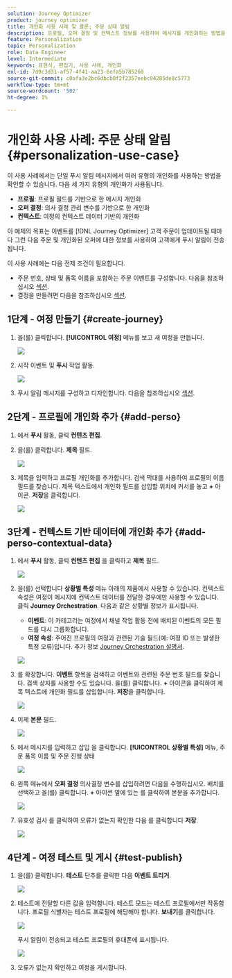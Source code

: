 ```yaml
---
solution: Journey Optimizer
product: journey optimizer
title: 개인화 사용 사례 및 콜론; 주문 상태 알림
description: 프로필, 오퍼 결정 및 컨텍스트 정보를 사용하여 메시지를 개인화하는 방법을 알아봅니다.
feature: Personalization
topic: Personalization
role: Data Engineer
level: Intermediate
keywords: 표현식, 편집기, 사용 사례, 개인화
exl-id: 7d9c3d31-af57-4f41-aa23-6efa5b785260
source-git-commit: c0afa3e2bc6dbcb0f2f2357eebc04285de8c5773
workflow-type: tm+mt
source-wordcount: '502'
ht-degree: 1%

---
```


# 개인화 사용 사례: 주문 상태 알림 {#personalization-use-case}

이 사용 사례에서는 단일 푸시 알림 메시지에서 여러 유형의 개인화를 사용하는 방법을 확인할 수 있습니다. 다음 세 가지 유형의 개인화가 사용됩니다.

* **프로필**: 프로필 필드를 기반으로 한 메시지 개인화
* **오퍼 결정**: 의사 결정 관리 변수를 기반으로 한 개인화
* **컨텍스트**: 여정의 컨텍스트 데이터 기반의 개인화

이 예제의 목표는 이벤트를 [!DNL Journey Optimizer] 고객 주문이 업데이트될 때마다 그런 다음 주문 및 개인화된 오퍼에 대한 정보를 사용하여 고객에게 푸시 알림이 전송됩니다.

이 사용 사례에는 다음 전제 조건이 필요합니다.

* 주문 번호, 상태 및 품목 이름을 포함하는 주문 이벤트를 구성합니다. 다음을 참조하십시오 [섹션](../event/about-events.md).
* 결정을 만들려면 다음을 참조하십시오 [섹션](../offers/offer-activities/create-offer-activities.md).

## 1단계 - 여정 만들기 {#create-journey}

1. 을(를) 클릭합니다. **[!UICONTROL 여정]** 메뉴를 보고 새 여정을 만듭니다.

   ![](assets/perso-uc4.png)

1. 시작 이벤트 및 **푸시** 작업 활동.

   ![](assets/perso-uc5.png)

1. 푸시 알림 메시지를 구성하고 디자인합니다. 다음을 참조하십시오 [섹션](../push/create-push.md).

## 2단계 - 프로필에 개인화 추가 {#add-perso}

1. 에서 **푸시** 활동, 클릭 **컨텐츠 편집**.

1. 을(를) 클릭합니다. **제목** 필드.

   ![](assets/perso-uc2.png)

1. 제목을 입력하고 프로필 개인화를 추가합니다. 검색 막대를 사용하여 프로필의 이름 필드를 찾습니다. 제목 텍스트에서 개인화 필드를 삽입할 위치에 커서를 놓고 **+** 아이콘. **저장**&#x200B;을 클릭합니다.

   ![](assets/perso-uc3.png)

## 3단계 - 컨텍스트 기반 데이터에 개인화 추가 {#add-perso-contextual-data}

1. 에서 **푸시** 활동, 클릭 **컨텐츠 편집** 을 클릭하고 **제목** 필드.

   ![](assets/perso-uc9.png)

1. 을(를) 선택합니다 **상황별 특성** 메뉴 아래의 제품에서 사용할 수 있습니다. 컨텍스트 속성은 여정이 메시지에 컨텍스트 데이터를 전달한 경우에만 사용할 수 있습니다. 클릭 **Journey Orchestration**. 다음과 같은 상황별 정보가 표시됩니다.

   * **이벤트**: 이 카테고리는 여정에서 채널 작업 활동 전에 배치된 이벤트의 모든 필드를 다시 그룹화합니다.
   * **여정 속성**: 주어진 프로필의 여정과 관련된 기술 필드(예: 여정 ID 또는 발생한 특정 오류)입니다. 추가 정보 [Journey Orchestration 설명서](../building-journeys/expression/journey-properties.md).

   ![](assets/perso-uc10.png)

1. 를 확장합니다. **이벤트** 항목을 검색하고 이벤트와 관련된 주문 번호 필드를 찾습니다. 검색 상자를 사용할 수도 있습니다. 을(를) 클릭합니다. **+** 아이콘을 클릭하여 제목 텍스트에 개인화 필드를 삽입합니다. **저장**&#x200B;을 클릭합니다.

   ![](assets/perso-uc11.png)

1. 이제 **본문** 필드.

   ![](assets/perso-uc12.png)

1. 에서 메시지를 입력하고 삽입 을 클릭합니다. **[!UICONTROL 상황별 특성]** 메뉴, 주문 품목 이름 및 주문 진행 상태

   ![](assets/perso-uc13.png)

1. 왼쪽 메뉴에서 **오퍼 결정** 의사결정 변수를 삽입하려면 다음을 수행하십시오. 배치를 선택하고 을(를) 클릭합니다. **+** 아이콘 옆에 있는 를 클릭하여 본문을 추가합니다.

   ![](assets/perso-uc14.png)

1. 유효성 검사 를 클릭하여 오류가 없는지 확인한 다음 를 클릭합니다 **저장**.

   ![](assets/perso-uc15.png)

## 4단계 - 여정 테스트 및 게시 {#test-publish}

1. 을(를) 클릭합니다. **테스트** 단추를 클릭한 다음 **이벤트 트리거**.

   ![](assets/perso-uc17.png)

1. 테스트에 전달할 다른 값을 입력합니다. 테스트 모드는 테스트 프로필에서만 작동합니다. 프로필 식별자는 테스트 프로필에 해당해야 합니다. **보내기**&#x200B;를 클릭합니다.

   ![](assets/perso-uc18.png)

   푸시 알림이 전송되고 테스트 프로필의 휴대폰에 표시됩니다.

   ![](assets/perso-uc19.png)

1. 오류가 없는지 확인하고 여정을 게시합니다.
